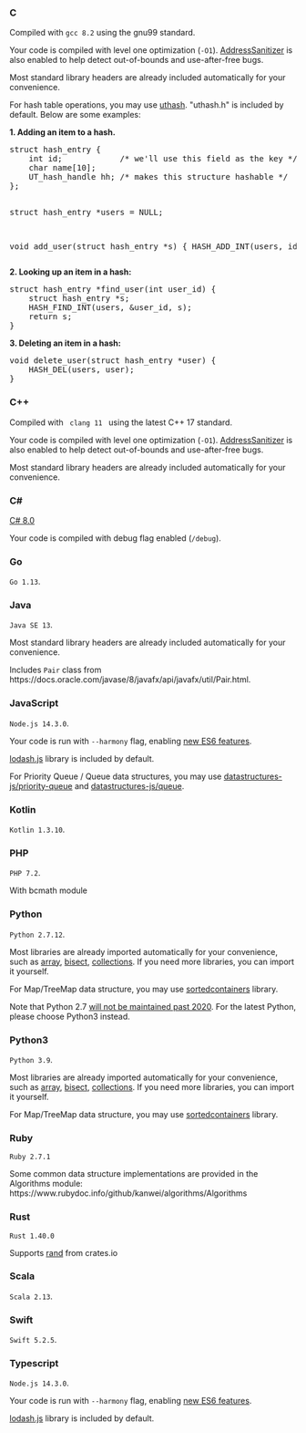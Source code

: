 ### C

<p>Compiled with <code>gcc 8.2</code> using the gnu99 standard.</p>

<p>Your code is compiled with level one optimization (<code>-O1</code>). <a href="https://github.com/google/sanitizers/wiki/AddressSanitizer" target="_blank">AddressSanitizer</a> is also enabled to help detect out-of-bounds and use-after-free bugs.</p>

<p>Most standard library headers are already included automatically for your convenience.</p>

<p>For hash table operations, you may use <a href="https://troydhanson.github.io/uthash/" target="_blank">uthash</a>. "uthash.h" is included by default. Below are some examples:</p>

<p><b>1. Adding an item to a hash.</b>
<pre>
struct hash_entry {
    int id;            /* we'll use this field as the key */
    char name[10];
    UT_hash_handle hh; /* makes this structure hashable */
};

struct hash_entry *users = NULL;

void add_user(struct hash_entry *s) {
    HASH_ADD_INT(users, id, s);
}
</pre>
</p>

<p><b>2. Looking up an item in a hash:</b>
<pre>
struct hash_entry *find_user(int user_id) {
    struct hash_entry *s;
    HASH_FIND_INT(users, &user_id, s);
    return s;
}
</pre>
</p>

<p><b>3. Deleting an item in a hash:</b>
<pre>
void delete_user(struct hash_entry *user) {
    HASH_DEL(users, user);  
}
</pre>
</p>

### C++

<p>Compiled with <code> clang 11 </code> using the latest C++ 17 standard.</p>

<p>Your code is compiled with level one optimization (<code>-O1</code>). <a href="https://github.com/google/sanitizers/wiki/AddressSanitizer" target="_blank">AddressSanitizer</a> is also enabled to help detect out-of-bounds and use-after-free bugs.</p>

<p>Most standard library headers are already included automatically for your convenience.</p>

### C#

<p><a href="https://docs.microsoft.com/en-us/dotnet/csharp/whats-new/csharp-8" target="_blank">C# 8.0 </a></p>

<p>Your code is compiled with debug flag enabled (<code>/debug</code>).</p>

### Go

<p><code>Go 1.13</code>.</p>

### Java

<p><code>Java SE 13</code>.</p>

<p>Most standard library headers are already included automatically for your convenience.</p>
<p>Includes <code>Pair</code> class from https://docs.oracle.com/javase/8/javafx/api/javafx/util/Pair.html.</p>

### JavaScript

<p><code>Node.js 14.3.0</code>.</p>

<p>Your code is run with <code>--harmony</code> flag, enabling <a href="http://node.green/" target="_blank">new ES6 features</a>.</p>

<p><a href="https://lodash.com" target="_blank">lodash.js</a> library is included by default.</p>

<p>For Priority Queue / Queue data structures, you may use <a href="https://github.com/datastructures-js/priority-queue" target="_blank">datastructures-js/priority-queue</a> and <a href="https://github.com/datastructures-js/queue" target="_blank">datastructures-js/queue</a>.</p>

### Kotlin

<p><code>Kotlin 1.3.10</code>.</p>

### PHP

<p><code>PHP 7.2</code>.</p>
<p>With bcmath module</p>

### Python

<p><code>Python 2.7.12</code>.</p>

<p>Most libraries are already imported automatically for your convenience, such as <a href="https://docs.python.org/2/library/array.html" target="_blank">array</a>, <a href="https://docs.python.org/2/library/bisect.html" target="_blank">bisect</a>, <a href="https://docs.python.org/2/library/collections.html" target="_blank">collections</a>. If you need more libraries, you can import it yourself.</p>

<p>For Map/TreeMap data structure, you may use <a href="http://www.grantjenks.com/docs/sortedcontainers/" target="_blank">sortedcontainers</a> library.</p>

<p>Note that Python 2.7 <a href="https://www.python.org/dev/peps/pep-0373/" target="_blank">will not be maintained past 2020</a>. For the latest Python, please choose Python3 instead.</p>

### Python3

<p><code>Python 3.9</code>.</p>

<p>Most libraries are already imported automatically for your convenience, such as <a href="https://docs.python.org/3/library/array.html" target="_blank">array</a>, <a href="https://docs.python.org/3/library/bisect.html" target="_blank">bisect</a>, <a href="https://docs.python.org/3/library/collections.html" target="_blank">collections</a>. If you need more libraries, you can import it yourself.</p>

<p>For Map/TreeMap data structure, you may use <a href="http://www.grantjenks.com/docs/sortedcontainers/" target="_blank">sortedcontainers</a> library.</p>

### Ruby

<p><code>Ruby 2.7.1</code></p>

<p>Some common data structure implementations are provided in the Algorithms module: https://www.rubydoc.info/github/kanwei/algorithms/Algorithms</p>

### Rust

<p><code>Rust 1.40.0</code></p>

<p>Supports <a href="https://crates.io/crates/rand" target="_blank">rand</a> from crates.io</p>

### Scala

<p><code>Scala 2.13</code>.</p>

### Swift

<p><code>Swift 5.2.5</code>.</p>

### Typescript

<p><code>Node.js 14.3.0</code>.</p>

<p>Your code is run with <code>--harmony</code> flag, enabling <a href="http://node.green/" target="_blank">new ES6 features</a>.</p>

<p><a href="https://lodash.com" target="_blank">lodash.js</a> library is included by default.</p>

